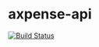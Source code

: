 # axpense-api

[![Build Status](https://travis-ci.org/UintaGroup/axpense-api.svg?branch=master)](https://travis-ci.org/UintaGroup/axpense-api)
